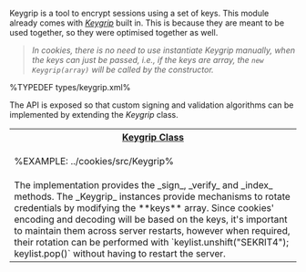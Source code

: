 Keygrip is a tool to encrypt sessions using a set of keys. This module already comes with [_Keygrip_](https://www.npmjs.com/package/keygrip) built in. This is because they are meant to be used together, so they were optimised together as well.

> _In cookies, there is no need to use instantiate Keygrip manually, when the keys can just be passed, i.e., if the keys are array, the `new Keygrip(array)` will be called by the constructor._

%TYPEDEF types/keygrip.xml%

The API is exposed so that custom signing and validation algorithms can be implemented by extending the _Keygrip_ class.

<table>
<tr><th><a href="../blob/master/src/Keygrip.js">Keygrip Class</a></th></tr>
<!-- block-start -->
<tr><td>

%EXAMPLE: ../cookies/src/Keygrip%
</td></tr>
<tr><td><md2html>
The implementation provides the _sign_, _verify_ and _index_ methods. The _Keygrip_ instances provide mechanisms to rotate credentials by modifying the **keys** array. Since cookies' encoding and decoding will be based on the keys, it's important to maintain them across server restarts, however when required, their rotation can be performed with `keylist.unshift("SEKRIT4"); keylist.pop()` without having to restart the server.
</md2html></td></tr>

</table>